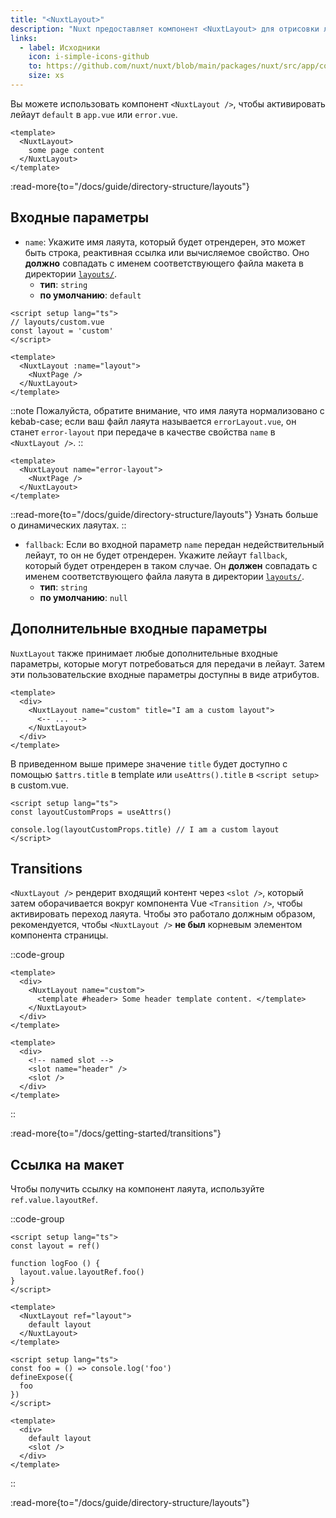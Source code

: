 ```yaml
---
title: "<NuxtLayout>"
description: "Nuxt предоставляет компонент <NuxtLayout> для отрисовки лейаута на страницах и страницах с ошибками."
links:
  - label: Исходники
    icon: i-simple-icons-github
    to: https://github.com/nuxt/nuxt/blob/main/packages/nuxt/src/app/components/nuxt-layout.ts
    size: xs
---
```


Вы можете использовать компонент `<NuxtLayout />`, чтобы активировать лейаут `default` в `app.vue` или `error.vue`.

```vue [app.vue]
<template>
  <NuxtLayout>
    some page content
  </NuxtLayout>
</template>
```

:read-more{to="/docs/guide/directory-structure/layouts"}

## Входные параметры

- `name`: Укажите имя лаяута, который будет отрендерен, это может быть строка, реактивная ссылка или вычисляемое свойство. Оно **должно** совпадать с именем соответствующего файла макета в директории [`layouts/`](/docs/guide/directory-structure/layouts).
  - **тип**: `string`
  - **по умолчанию**: `default`

```vue [pages/index.vue]
<script setup lang="ts">
// layouts/custom.vue
const layout = 'custom'
</script>

<template>
  <NuxtLayout :name="layout">
    <NuxtPage />
  </NuxtLayout>
</template>
```

::note
Пожалуйста, обратите внимание, что имя лаяута нормализовано с kebab-case; если ваш файл лаяута называется `errorLayout.vue`, он станет `error-layout` при передаче в качестве свойства `name` в `<NuxtLayout />`.
::

```vue [error.vue]
<template>
  <NuxtLayout name="error-layout">
    <NuxtPage />
  </NuxtLayout>
</template>
```

::read-more{to="/docs/guide/directory-structure/layouts"}
Узнать больше о динамических лаяутах.
::

- `fallback`: Если во входной параметр `name` передан недействительный лейаут, то он не будет отрендерен. Укажите лейаут `fallback`, который будет отрендерен в таком случае. Он **должен** совпадать с именем соответствующего файла лаяута в директории [`layouts/`](/docs/guide/directory-structure/layouts).
  - **тип**: `string`
  - **по умолчанию**: `null`

## Дополнительные входные параметры

`NuxtLayout` также принимает любые дополнительные входные параметры, которые могут потребоваться для передачи в лейаут. Затем эти пользовательские входные параметры доступны в виде атрибутов.

```vue [pages/some-page.vue]
<template>
  <div>
    <NuxtLayout name="custom" title="I am a custom layout">
      <-- ... -->
    </NuxtLayout>
  </div>
</template>
```

В приведенном выше примере значение `title` будет доступно с помощью `$attrs.title` в template или `useAttrs().title` в `<script setup>` в custom.vue.

```vue [layouts/custom.vue]
<script setup lang="ts">
const layoutCustomProps = useAttrs()

console.log(layoutCustomProps.title) // I am a custom layout
</script>
```

## Transitions

`<NuxtLayout />` рендерит входящий контент через `<slot />`, который затем оборачивается вокруг компонента Vue `<Transition />`, чтобы активировать переход лаяута. Чтобы это работало должным образом, рекомендуется, чтобы `<NuxtLayout />` **не был** корневым элементом компонента страницы.

::code-group

```vue [pages/index.vue]
<template>
  <div>
    <NuxtLayout name="custom">
      <template #header> Some header template content. </template>
    </NuxtLayout>
  </div>
</template>
```

```vue [layouts/custom.vue]
<template>
  <div>
    <!-- named slot -->
    <slot name="header" />
    <slot />
  </div>
</template>
```

::

:read-more{to="/docs/getting-started/transitions"}

## Ссылка на макет

Чтобы получить ссылку на компонент лаяута, используйте `ref.value.layoutRef`.

::code-group

```vue [app.vue]
<script setup lang="ts">
const layout = ref()

function logFoo () {
  layout.value.layoutRef.foo()
}
</script>

<template>
  <NuxtLayout ref="layout">
    default layout
  </NuxtLayout>
</template>
```

```vue [layouts/default.vue]
<script setup lang="ts">
const foo = () => console.log('foo')
defineExpose({
  foo
})
</script>

<template>
  <div>
    default layout
    <slot />
  </div>
</template>
```

::

:read-more{to="/docs/guide/directory-structure/layouts"}
